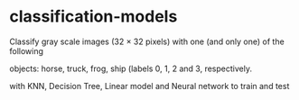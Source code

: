 # classification-models


Classify gray scale images (32 × 32 pixels) with one (and only one) of the following

objects: horse, truck, frog, ship (labels 0, 1, 2 and 3, respectively.

with KNN, Decision Tree, Linear model and Neural network to train and test

